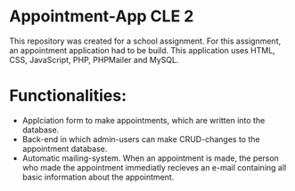 # Appointment-App CLE 2

This repository was created for a school assignment. For this assignment, an appointment application had to be build. 
This application uses HTML, CSS, JavaScript, PHP, PHPMailer and MySQL.

# Functionalities:
- Applciation form to make appointments, which are written into the database.
- Back-end in which admin-users can make CRUD-changes to the appointment database.
- Automatic mailing-system. When an appointment is made, the person who made the appointment immediatly recieves an e-mail containing all     basic information about the appointment.  
